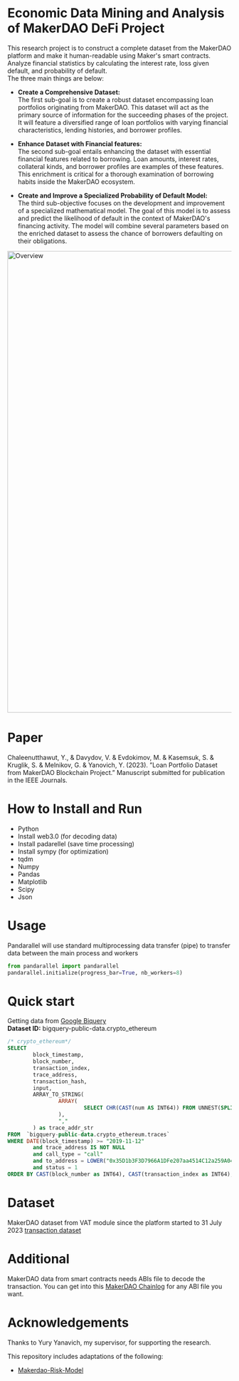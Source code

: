 # Economic Data Mining and Analysis of MakerDAO DeFi Project

This research project is to construct a complete dataset from the MakerDAO platform and make it human-readable using Maker's smart contracts. Analyze financial statistics by calculating the interest rate, loss given default, and probability of default. \
The three main things are below:


<!-- and develop a mathematical model designed to estimate the likelihood of default for loans within the MakerDAO ecosystem. This multimodal method seeks to provide useful insights into the risk assessment and lending dynamics of decentralized finance platforms on MakerDAO. -->

- **Create a Comprehensive Dataset:** \
  The first sub-goal is to create a robust dataset encompassing loan portfolios originating from MakerDAO. This dataset will act as the primary source of information for the succeeding phases of the project. It will feature a diversified range of loan portfolios with varying financial characteristics, lending histories, and borrower profiles.

- **Enhance Dataset with Financial features:** \
  The second sub-goal entails enhancing the dataset with essential financial features related to borrowing. Loan amounts, interest rates, collateral kinds, and borrower profiles are examples of these features. This enrichment is critical for a thorough examination of borrowing habits inside the MakerDAO ecosystem.

- **Create and Improve a Specialized Probability of Default Model:** \
  The third sub-objective focuses on the development and improvement of a specialized mathematical model. The goal of this model is to assess and predict
the likelihood of default in the context of MakerDAO's financing activity. The model will combine several parameters based on the enriched dataset to assess the chance of borrowers defaulting on their obligations.

 <img width="1036" alt="Overview" src="https://github.com/Sudarut-kas/Data-Mining-for-MakerDAO/assets/98969542/53a4cadc-d414-4501-b204-1aa401c7dd7d">

 # Paper
 Chaleenutthawut, Y., & Davydov, V. & Evdokimov, M. & Kasemsuk, S. & Kruglik, S. & Melnikov, G. & Yanovich, Y. (2023). ”Loan Portfolio Dataset from MakerDAO Blockchain Project.” Manuscript submitted for publication in the IEEE Journals.

 # How to Install and Run

- Python
- Install web3.0 (for decoding data)
- Install padarellel (save time processing)
- Install sympy (for optimization)
- tqdm
- Numpy
- Pandas
- Matplotlib
- Scipy
- Json

# Usage

Pandarallel will use standard multiprocessing data transfer (pipe) to transfer data between the main process and workers
```python 
from pandarallel import pandarallel
pandarallel.initialize(progress_bar=True, nb_workers=8)
```

# Quick start

Getting data from [Google Biquery](https://cloud.google.com/bigquery?hl=th)\
**Dataset ID:** bigquery-public-data.crypto_ethereum

```sql
/* crypto_ethereum*/
SELECT
        block_timestamp,
        block_number,
        transaction_index,
        trace_address,
        transaction_hash,
        input,
        ARRAY_TO_STRING(
                ARRAY(
                        SELECT CHR(CAST(num AS INT64)) FROM UNNEST(SPLIT(trace_address, ',')) AS num
                ),
                ","
        ) as trace_addr_str
FROM  `bigquery-public-data.crypto_ethereum.traces`
WHERE DATE(block_timestamp) >= "2019-11-12"
        and trace_address IS NOT NULL
        and call_type = "call"
        and to_address = LOWER("0x35D1b3F3D7966A1DFe207aa4514C12a259A0492B")
        and status = 1
ORDER BY CAST(block_number as INT64), CAST(transaction_index as INT64), trace_addr_str

```
# Dataset
MakerDAO dataset from VAT module since the platform started to 31 July 2023
[transaction dataset](https://drive.google.com/file/d/1KJ551BYvw6vVx7pgHYkFPXU9Em0zkHuB/view?usp=share_link)

# Additional
MakerDAO data from smart contracts needs ABIs file to decode the transaction.
You can get into this [MakerDAO Chainlog](https://ipfs.io/ipfs/bafybeid6dreur7nlcuqrdz7irtyffwvt3pvyzvac3cfdxmznw6kmoxmj3a) for any ABI file you want. 

# Acknowledgements

Thanks to Yury Yanavich, my supervisor, for supporting the research.

This repository includes adaptations of the following:
- [Makerdao-Risk-Model](https://gitlab.com/gregorymel/makerdao-risk-model/-/blob/master/big_query.sql)
  




